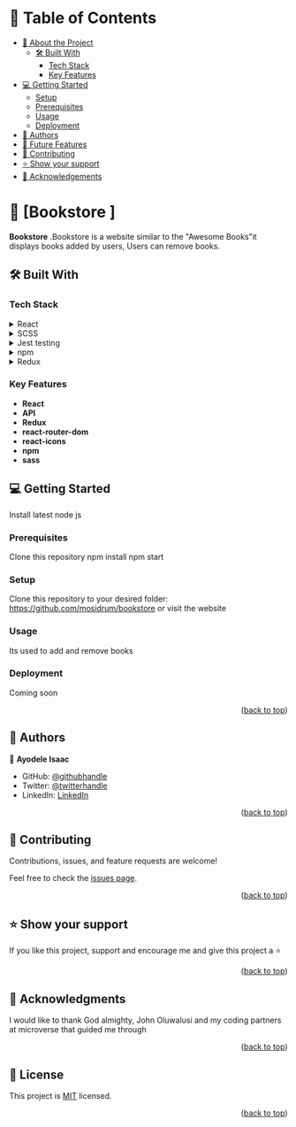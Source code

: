 <a name="readme-top"></a>

<!--
HOW TO USE:
This is an example of how you may give instructions on setting up your project locally.

Modify this file to match your project and remove sections that don't apply.

REQUIRED SECTIONS:
- Table of Contents
- About the Project
  - Built With
  - Live Demo
- Getting Started
- Authors
- Future Features
- Contributing
- Show your support
- Acknowledgements
- License

OPTIONAL SECTIONS:
- FAQ

After you're finished please remove all the comments and instructions!
-->

<!-- TABLE OF CONTENTS -->

# 📗 Table of Contents

- [📖 About the Project](#about-project)
  - [🛠 Built With](#built-with)
    - [Tech Stack](#tech-stack)
    - [Key Features](#key-features)
- [💻 Getting Started](#getting-started)
  - [Setup](#setup)
  - [Prerequisites](#prerequisites)
  - [Usage](#usage)
  - [Deployment](#triangular_flag_on_post-deployment)
- [👥 Authors](#authors)
- [🔭 Future Features](#future-features)
- [🤝 Contributing](#contributing)
- [⭐️ Show your support](#support)
- [🙏 Acknowledgements](#acknowledgements)

<!-- PROJECT DESCRIPTION -->

# 📖 [Bookstore ] <a name="about-project"></a>

**Bookstore** .Bookstore is a website similar to the "Awesome Books"it displays books added by users, Users can remove books.

## 🛠 Built With <a name="built-with"></a>

### Tech Stack <a name="tech-stack"></a>

<details>
  <summary>React</summary>
  <ul>
    <li><a href="#">React</a></li>
  </ul>
</details>

<details>
  <summary>SCSS</summary>
  <ul>
    <li><a href="#">CSS</a></li>
  </ul>
</details>

<details>
  <summary>Jest testing</summary>
  <ul>
    <li><a href="#">Jest testing</a></li>
  </ul>
</details>

<details>
  <summary>npm</summary>
  <ul>
    <li><a href="#">npm</a></li>
  </ul>
</details>

<details>
  <summary>Redux</summary>
  <ul>
    <li><a href="#">Redux</a></li>
  </ul>
</details>


<!-- Features -->

### Key Features <a name="key-features"></a>

- **React**
- **API**
- **Redux**
- **react-router-dom**
- **react-icons**
- **npm**
- **sass**


<!-- GETTING STARTED -->

## 💻 Getting Started <a name="getting-started"></a>

Install latest node js
 

### Prerequisites
Clone this repository
npm install
npm start


<!--
Example command:

```sh
 
```
 -->

### Setup

Clone this repository to your desired folder: https://github.com/mosidrum/bookstore or visit the website

<!--
Example commands:

```sh
  cd my-folder
  git clone git@github.com:myaccount/my-project.git
```
--->
<!--
Example command:

```sh
  cd my-project
  gem install
```
--->

### Usage

Its used to add and remove books

<!--
Example command:

```sh
  rails server
```
--->

<!--
Example command:

```sh
  bin/rails test test/models/article_test.rb
```
--->

### Deployment

Coming soon

<!--
Example:

```sh

```
 -->

<p align="right">(<a href="#readme-top">back to top</a>)</p>

<!-- AUTHORS -->

## 👥 Authors <a name="authors"></a>

👤 **Ayodele Isaac**

- GitHub: [@githubhandle](https://github.com/mosidrum)
- Twitter: [@twitterhandle](https://twitter.com/mosidrum)
- LinkedIn: [LinkedIn](https://linkedin.com/in/isaac-ayodele-37890521b)

<p align="right">(<a href="#readme-top">back to top</a>)</p>

<!-- CONTRIBUTING -->

## 🤝 Contributing <a name="contributing"></a>

Contributions, issues, and feature requests are welcome!

Feel free to check the [issues page](https://github.com/mosidrum/bookstore/issues).

<p align="right">(<a href="#readme-top">back to top</a>)</p>

<!-- SUPPORT -->

## ⭐️ Show your support <a name="support"></a>

If you like this project, support and encourage me and give this project a ⭐️

<p align="right">(<a href="#readme-top">back to top</a>)</p>

<!-- ACKNOWLEDGEMENTS -->

## 🙏 Acknowledgments <a name="acknowledgements"></a>

I would like to thank God almighty, John Oluwalusi and my coding partners at microverse that guided me through

<p align="right">(<a href="#readme-top">back to top</a>)</p>

<!-- LICENSE -->

## 📝 License <a name="license"></a>

This project is [MIT](https://github.com/mosidrum/bookstore/blob/dev/LICENSE) licensed.

<p align="right">(<a href="#readme-top">back to top</a>)</p>
